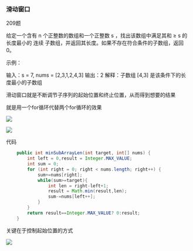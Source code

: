 ### 滑动窗口

209题

给定一个含有 n 个正整数的数组和一个正整数 s ，找出该数组中满足其和 ≥ s 的长度最小的 连续 子数组，并返回其长度。如果不存在符合条件的子数组，返回 0。

示例：

输入：s = 7, nums = [2,3,1,2,4,3] 输出：2 解释：子数组 [4,3] 是该条件下的长度最小的子数组

滑动窗口就是不断调节子序列的起始位置和终止位置，从而得到想要的结果

就是用一个for循环代替两个for循环的效果

![](https://code-thinking.cdn.bcebos.com/gifs/209.%E9%95%BF%E5%BA%A6%E6%9C%80%E5%B0%8F%E7%9A%84%E5%AD%90%E6%95%B0%E7%BB%84.gif)

![](https://img-blog.csdnimg.cn/20210312160441942.png)

代码

```java
    public int minSubArrayLen(int target, int[] nums) {
        int left = 0,result = Integer.MAX_VALUE;
        int sum = 0;
        for (int right = 0; right < nums.length; right++) {
            sum+=nums[right];
            while(sum>=target){
                int len = right-left+1;
                result = Math.min(result,len);
                sum-=nums[left++];
            }
        }
        return result==Integer.MAX_VALUE? 0:result;
    }
```

关键在于控制起始位置的方式

![](https://code-thinking-1253855093.file.myqcloud.com/pics/%E6%95%B0%E7%BB%84%E6%80%BB%E7%BB%93.png)

